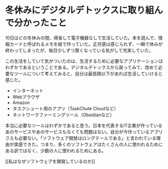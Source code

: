 # 冬休みにデジタルデトックスに取り組んで分かったこと

10日ほどの冬休みの間、帰省して電子機器なしで生活していた。本を読んで、情報カードと呼ばれるメモを紙で作っていた。正月感は感じられず、一瞬で休みが終わってしまったが、毎日少しずつ賢くなっている気がして充実していた。

この生活をしていて気がついたのは、生活するために必要なアプリケーションはわずかであるということである。デジタルデトックスから戻ってみて、改めて必要なツールについて考えてみると、自分は最低限以下があれば生活していけると感じた。

- インターネット
- Webブラウザ
- Amazon
- タスクシュート用のアプリ（TaskChute Cloudなど）
- ネットワークファーミングツール（Obsidianなど）

本当に必要なツールはわずかであると思う。日本を代表するIT企業が作っているあのサービスやあのサービスもなくても問題はない。自分が今作っているアプリさえも必要ない。「ソフトウェア開発はロングテールである」と言われている理由が実感できた。つまり、多くのソフトウェアはたくさんの人に使われるためにある訳ではなく、少数の人に使われるためにある。

[[私はなぜソフトウェアを開発しているのか]]
